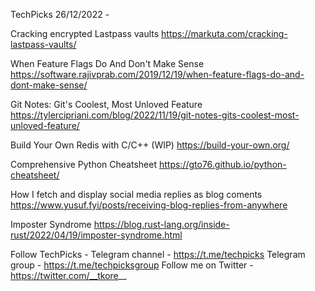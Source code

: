 TechPicks 26/12/2022 -

Cracking encrypted Lastpass vaults
https://markuta.com/cracking-lastpass-vaults/

When Feature Flags Do And Don't Make Sense
https://software.rajivprab.com/2019/12/19/when-feature-flags-do-and-dont-make-sense/

Git Notes: Git's Coolest, Most Unloved­ Feature
https://tylercipriani.com/blog/2022/11/19/git-notes-gits-coolest-most-unloved-feature/

Build Your Own Redis with C/C++ (WIP)
https://build-your-own.org/

Comprehensive Python Cheatsheet
https://gto76.github.io/python-cheatsheet/

How I fetch and display social media replies as blog coments
https://www.yusuf.fyi/posts/receiving-blog-replies-from-anywhere

Imposter Syndrome
https://blog.rust-lang.org/inside-rust/2022/04/19/imposter-syndrome.html

Follow TechPicks -
Telegram channel - https://t.me/techpicks
Telegram group - https://t.me/techpicksgroup
Follow me on Twitter - https://twitter.com/__tkore__